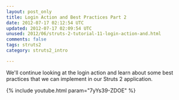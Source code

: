 ```yaml
---           
layout: post_only
title: Login Action and Best Practices Part 2
date: 2012-07-17 02:12:54 UTC
updated: 2012-07-17 02:09:54 UTC
unused: 2012/06/struts-2-tutorial-11-login-action-and.html
comments: false
tags: struts2
category: struts2_intro

---
```


We'll continue looking at the login action and learn about some best practices that we can implement in our Struts 2 application.

{% include youtube.html param="7yYs39-ZDOE" %}